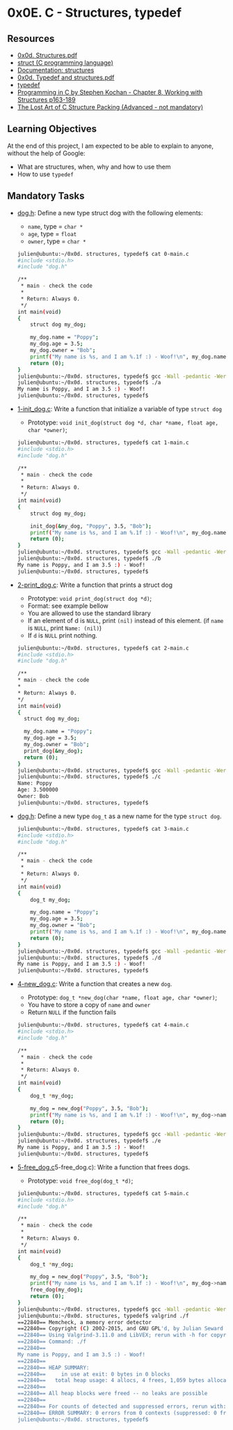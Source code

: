 # 0x0E. C - Structures, typedef

## Resources
- [0x0d. Structures.pdf](https://alx-intranet.hbtn.io/rltoken/giS4eNQT2BQ9RLK0PMhgJQ)
- [struct (C programming language)](https://en.m.wikipedia.org/wiki/Struct_(C_programming_language))
- [Documentation: structures](https://github.com/holbertonschool/Betty/wiki/Documentation:-Data-structures)
- [0x0d. Typedef and structures.pdf](https://alx-intranet.hbtn.io/rltoken/TGQ3RopVP7CjUTzF-XDXUw)
- [typedef](https://publications.gbdirect.co.uk//c_book/chapter8/typedef.html)
- [Programming in C by Stephen Kochan - Chapter 8, Working with Structures p163-189]()
- [The Lost Art of C Structure Packing (Advanced - not mandatory)](http://www.catb.org/esr/structure-packing/)

## Learning Objectives
At the end of this project, I am 
expected to be able to explain to anyone, without the help of Google:
- What are structures, when, why and how to use them
- How to use `typedef`

## Mandatory Tasks
- [dog.h](./dog.h): Define a new type struct dog with the following elements:
  - `name`, type = `char *`
  - `age`, type = `float`
  - `owner`, type = `char *`

  ```bash
  julien@ubuntu:~/0x0d. structures, typedef$ cat 0-main.c
  #include <stdio.h>
  #include "dog.h"
  
  /**
   * main - check the code
   *
   * Return: Always 0.
   */
  int main(void)
  {
      struct dog my_dog;
  
      my_dog.name = "Poppy";
      my_dog.age = 3.5;
      my_dog.owner = "Bob";
      printf("My name is %s, and I am %.1f :) - Woof!\n", my_dog.name, my_dog.age);
      return (0);
  }
  julien@ubuntu:~/0x0d. structures, typedef$ gcc -Wall -pedantic -Werror -Wextra -std=gnu89 0-main.c -o a
  julien@ubuntu:~/0x0d. structures, typedef$ ./a 
  My name is Poppy, and I am 3.5 :) - Woof!
  julien@ubuntu:~/0x0d. structures, typedef$ 
  ```

- [1-init_dog.c](./1-init_dog.c): Write a function that initialize a variable of type `struct dog`
  - Prototype: `void init_dog(struct dog *d, char *name, float age, char *owner)`;

  ```bash
  julien@ubuntu:~/0x0d. structures, typedef$ cat 1-main.c
  #include <stdio.h>
  #include "dog.h"
  
  /**
   * main - check the code
   *
   * Return: Always 0.
   */
  int main(void)
  {
      struct dog my_dog;
  
      init_dog(&my_dog, "Poppy", 3.5, "Bob");
      printf("My name is %s, and I am %.1f :) - Woof!\n", my_dog.name, my_dog.age);
      return (0);
  }
  julien@ubuntu:~/0x0d. structures, typedef$ gcc -Wall -pedantic -Werror -Wextra -std=gnu89 1-main.c 1-init_dog.c -o b
  julien@ubuntu:~/0x0d. structures, typedef$ ./b 
  My name is Poppy, and I am 3.5 :) - Woof!
  julien@ubuntu:~/0x0d. structures, typedef$ 
  ```

- [2-print_dog.c](./2-print_dog.c): Write a function that prints a struct dog
  - Prototype: `void print_dog(struct dog *d)`;
  - Format: see example bellow
  - You are allowed to use the standard library
  - If an element of d is `NULL`, print `(nil)` instead of this element. (if `name` is `NULL`, print `Name: (nil)`)
  - If `d` is `NULL` print nothing.

  ```bash
  julien@ubuntu:~/0x0d. structures, typedef$ cat 2-main.c
  #include <stdio.h>
  #include "dog.h"
  
  /**
  * main - check the code
  *
  * Return: Always 0.
  */
  int main(void)
  {
    struct dog my_dog;
  
    my_dog.name = "Poppy";
    my_dog.age = 3.5;
    my_dog.owner = "Bob";
    print_dog(&my_dog);
    return (0);
  }
  julien@ubuntu:~/0x0d. structures, typedef$ gcc -Wall -pedantic -Werror -Wextra -std=gnu89 2-main.c 2-print_dog.c -o c
  julien@ubuntu:~/0x0d. structures, typedef$ ./c 
  Name: Poppy
  Age: 3.500000
  Owner: Bob
  julien@ubuntu:~/0x0d. structures, typedef$ 
  ```

- [dog.h](./dog.h): Define a new type `dog_t` as a new name for the type `struct dog`.

  ```bash
  julien@ubuntu:~/0x0d. structures, typedef$ cat 3-main.c
  #include <stdio.h>
  #include "dog.h"
  
  /**
   * main - check the code
   *
   * Return: Always 0.
   */
  int main(void)
  {
      dog_t my_dog;
  
      my_dog.name = "Poppy";
      my_dog.age = 3.5;
      my_dog.owner = "Bob";
      printf("My name is %s, and I am %.1f :) - Woof!\n", my_dog.name, my_dog.age);
      return (0);
  }
  julien@ubuntu:~/0x0d. structures, typedef$ gcc -Wall -pedantic -Werror -Wextra -std=gnu89 3-main.c -o d
  julien@ubuntu:~/0x0d. structures, typedef$ ./d 
  My name is Poppy, and I am 3.5 :) - Woof!
  julien@ubuntu:~/0x0d. structures, typedef$ 
  ```

- [4-new_dog.c](./4-new_dog.c): Write a function that creates a new `dog`.
  - Prototype: `dog_t *new_dog(char *name, float age, char *owner)`;
  - You have to store a copy of `name` and `owner`
  - Return `NULL` if the function fails

  ```bash
  julien@ubuntu:~/0x0d. structures, typedef$ cat 4-main.c
  #include <stdio.h>
  #include "dog.h"
  
  /**
   * main - check the code
   *
   * Return: Always 0.
   */
  int main(void)
  {
      dog_t *my_dog;
  
      my_dog = new_dog("Poppy", 3.5, "Bob");
      printf("My name is %s, and I am %.1f :) - Woof!\n", my_dog->name, my_dog->age);
      return (0);
  }
  julien@ubuntu:~/0x0d. structures, typedef$ gcc -Wall -pedantic -Werror -Wextra -std=gnu89 4-main.c 4-new_dog.c -o e
  julien@ubuntu:~/0x0d. structures, typedef$ ./e
  My name is Poppy, and I am 3.5 :) - Woof!
  julien@ubuntu:~/0x0d. structures, typedef$ 
  ```

- [5-free_dog.c](.)5-free_dog.c): Write a function that frees dogs.
  - Prototype: `void free_dog(dog_t *d)`;

  ```bash
  julien@ubuntu:~/0x0d. structures, typedef$ cat 5-main.c
  #include <stdio.h>
  #include "dog.h"
  
  /**
   * main - check the code
   *
   * Return: Always 0.
   */
  int main(void)
  {
      dog_t *my_dog;
  
      my_dog = new_dog("Poppy", 3.5, "Bob");
      printf("My name is %s, and I am %.1f :) - Woof!\n", my_dog->name, my_dog->age);
      free_dog(my_dog);
      return (0);
  }
  julien@ubuntu:~/0x0d. structures, typedef$ gcc -Wall -pedantic -Werror -Wextra -std=gnu89 5-main.c 5-free_dog.c 4-new_dog.c -o f
  julien@ubuntu:~/0x0d. structures, typedef$ valgrind ./f
  ==22840== Memcheck, a memory error detector
  ==22840== Copyright (C) 2002-2015, and GNU GPL'd, by Julian Seward et al.
  ==22840== Using Valgrind-3.11.0 and LibVEX; rerun with -h for copyright info
  ==22840== Command: ./f
  ==22840== 
  My name is Poppy, and I am 3.5 :) - Woof!
  ==22840== 
  ==22840== HEAP SUMMARY:
  ==22840==     in use at exit: 0 bytes in 0 blocks
  ==22840==   total heap usage: 4 allocs, 4 frees, 1,059 bytes allocated
  ==22840== 
  ==22840== All heap blocks were freed -- no leaks are possible
  ==22840== 
  ==22840== For counts of detected and suppressed errors, rerun with: -v
  ==22840== ERROR SUMMARY: 0 errors from 0 contexts (suppressed: 0 from 0)
  julien@ubuntu:~/0x0d. structures, typedef$ 
  ```
